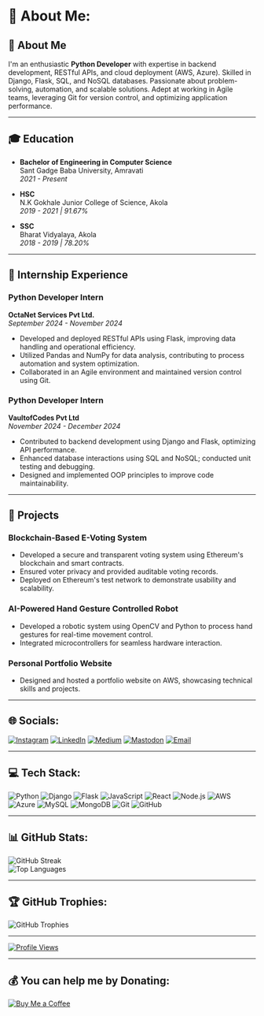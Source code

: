 # 💫 About Me:

## 🚀 About Me

I'm an enthusiastic **Python Developer** with expertise in backend development, RESTful APIs, and cloud deployment (AWS, Azure). Skilled in Django, Flask, SQL, and NoSQL databases. Passionate about problem-solving, automation, and scalable solutions. Adept at working in Agile teams, leveraging Git for version control, and optimizing application performance.

---

## 🎓 Education

- **Bachelor of Engineering in Computer Science**  
  Sant Gadge Baba University, Amravati  
  *2021 - Present*

- **HSC**  
  N.K Gokhale Junior College of Science, Akola  
  *2019 - 2021 | 91.67%*

- **SSC**  
  Bharat Vidyalaya, Akola  
  *2018 - 2019 | 78.20%*

---

## 💼 Internship Experience

### **Python Developer Intern**  
**OctaNet Services Pvt Ltd.**  
*September 2024 - November 2024*

- Developed and deployed RESTful APIs using Flask, improving data handling and operational efficiency.  
- Utilized Pandas and NumPy for data analysis, contributing to process automation and system optimization.  
- Collaborated in an Agile environment and maintained version control using Git.  

### **Python Developer Intern**  
**VaultofCodes Pvt Ltd**  
*November 2024 - December 2024*

- Contributed to backend development using Django and Flask, optimizing API performance.  
- Enhanced database interactions using SQL and NoSQL; conducted unit testing and debugging.  
- Designed and implemented OOP principles to improve code maintainability.  

---

## 🚀 Projects

### **Blockchain-Based E-Voting System**

- Developed a secure and transparent voting system using Ethereum's blockchain and smart contracts.  
- Ensured voter privacy and provided auditable voting records.  
- Deployed on Ethereum's test network to demonstrate usability and scalability.  

### **AI-Powered Hand Gesture Controlled Robot**

- Developed a robotic system using OpenCV and Python to process hand gestures for real-time movement control.  
- Integrated microcontrollers for seamless hardware interaction.  

### **Personal Portfolio Website**

- Designed and hosted a portfolio website on AWS, showcasing technical skills and projects.  

---

## 🌐 Socials:

[![Instagram](https://img.shields.io/badge/Instagram-%23E4405F.svg?logo=Instagram&logoColor=white)](https://www.instagram.com/iamvny_05) [![LinkedIn](https://img.shields.io/badge/LinkedIn-%230077B5.svg?logo=linkedin&logoColor=white)](https://www.linkedin.com/in/vinay-meshram-0277b2273) [![Medium](https://img.shields.io/badge/Medium-12100E?logo=medium&logoColor=white)](https://medium.com/@meshram.vinay2003) [![Mastodon](https://img.shields.io/badge/-MASTODON-%232B90D9?logo=mastodon&logoColor=white)](https://mastodon.social/@VinayMeshram) [![Email](https://img.shields.io/badge/Email-D14836?logo=gmail&logoColor=white)](mailto:meshram.vinay2003@gmail.com)

---

## 💻 Tech Stack:

![Python](https://img.shields.io/badge/Python-3670A0?style=for-the-badge&logo=python&logoColor=ffdd54) ![Django](https://img.shields.io/badge/Django-092E20?style=for-the-badge&logo=django&logoColor=white) ![Flask](https://img.shields.io/badge/Flask-000000?style=for-the-badge&logo=flask&logoColor=white) ![JavaScript](https://img.shields.io/badge/JavaScript-323330?style=for-the-badge&logo=javascript&logoColor=F7DF1E) ![React](https://img.shields.io/badge/React-20232A?style=for-the-badge&logo=react&logoColor=61DAFB) ![Node.js](https://img.shields.io/badge/Node.js-6DA55F?style=for-the-badge&logo=node.js&logoColor=white) ![AWS](https://img.shields.io/badge/AWS-FF9900?style=for-the-badge&logo=amazon-aws&logoColor=white) ![Azure](https://img.shields.io/badge/Azure-0078D4?style=for-the-badge&logo=microsoft-azure&logoColor=white) ![MySQL](https://img.shields.io/badge/MySQL-4479A1?style=for-the-badge&logo=mysql&logoColor=white) ![MongoDB](https://img.shields.io/badge/MongoDB-47A248?style=for-the-badge&logo=mongodb&logoColor=white) ![Git](https://img.shields.io/badge/Git-F05032?style=for-the-badge&logo=git&logoColor=white) ![GitHub](https://img.shields.io/badge/GitHub-181717?style=for-the-badge&logo=github&logoColor=white)

---

## 📊 GitHub Stats:

![GitHub Streak](https://streak-stats.demolab.com/?user=iamvny&theme=dark&hide_border=false)  
![Top Languages](https://github-readme-stats.vercel.app/api/top-langs/?username=iamvny&theme=dark&hide_border=false&layout=compact)

---

## 🏆 GitHub Trophies:

![GitHub Trophies](https://github-profile-trophy.vercel.app/?username=iamvny&theme=radical&no-frame=false&no-bg=true&margin-w=4)

---

[![Profile Views](https://visitcount.itsvg.in/api?id=iamvny&icon=0&color=0)](https://visitcount.itsvg.in)

---

## 💰 You can help me by Donating:

[![Buy Me a Coffee](https://img.shields.io/badge/Buy%20Me%20a%20Coffee-ffdd00?style=for-the-badge&logo=buy-me-a-coffee&logoColor=black)](https://buymeacoffee.com/meshramvina)

 
